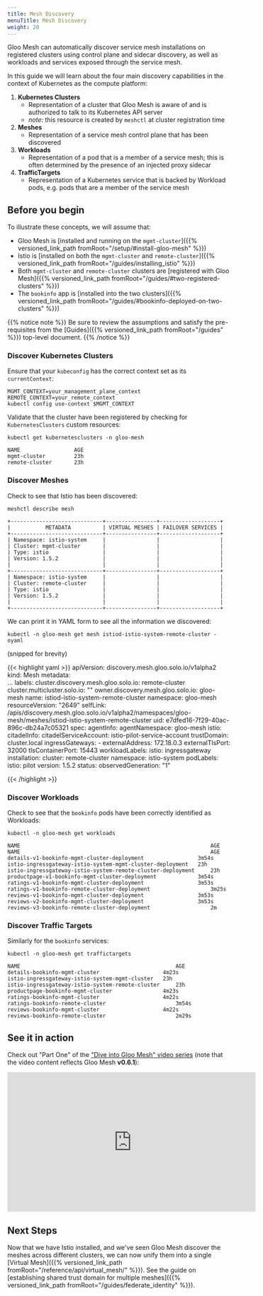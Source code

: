 ```yaml
---
title: Mesh Discovery
menuTitle: Mesh Discovery
weight: 20
---
```


Gloo Mesh can automatically discover service mesh installations on registered clusters using control plane and sidecar discovery, as well as workloads and services exposed through the service mesh.

In this guide we will learn about the four main discovery capabilities in the context of Kubernetes as the compute platform:

1. **Kubernetes Clusters**
    - Representation of a cluster that Gloo Mesh is aware of and is authorized to talk to its Kubernetes API server
    - *note*: this resource is created by `meshctl` at cluster registration time
2. **Meshes**
    - Representation of a service mesh control plane that has been discovered 
3. **Workloads**
    - Representation of a pod that is a member of a service mesh; this is often determined by the presence of an injected proxy sidecar
4. **TrafficTargets**
    - Representation of a Kubernetes service that is backed by Workload pods, e.g. pods that are a member of the service mesh


## Before you begin
To illustrate these concepts, we will assume that:

* Gloo Mesh is [installed and running on the `mgmt-cluster`]({{% versioned_link_path fromRoot="/setup/#install-gloo-mesh" %}})
* Istio is [installed on both the `mgmt-cluster` and `remote-cluster`]({{% versioned_link_path fromRoot="/guides/installing_istio" %}})
* Both `mgmt-cluster` and `remote-cluster` clusters are [registered with Gloo Mesh]({{% versioned_link_path fromRoot="/guides/#two-registered-clusters" %}})
* The `bookinfo` app is [installed into the two clusters]({{% versioned_link_path fromRoot="/guides/#bookinfo-deployed-on-two-clusters" %}})


{{% notice note %}}
Be sure to review the assumptions and satisfy the pre-requisites from the [Guides]({{% versioned_link_path fromRoot="/guides" %}}) top-level document.
{{% /notice %}}

### Discover Kubernetes Clusters

Ensure that your `kubeconfig` has the correct context set as its `currentContext`:

```shell
MGMT_CONTEXT=your_management_plane_context
REMOTE_CONTEXT=your_remote_context
kubectl config use-context $MGMT_CONTEXT
```

Validate that the cluster have been registered by checking for `KubernetesClusters` custom resources:

```shell
kubectl get kubernetesclusters -n gloo-mesh
```

```shell
NAME                 AGE
mgmt-cluster         23h
remote-cluster       23h
```

### Discover Meshes

Check to see that Istio has been discovered:

```shell
meshctl describe mesh
```

```
+-----------------------------+----------------+-------------------+
|           METADATA          | VIRTUAL MESHES | FAILOVER SERVICES |
+-----------------------------+----------------+-------------------+
| Namespace: istio-system     |                |                   |
| Cluster: mgmt-cluster       |                |                   |
| Type: istio                 |                |                   |
| Version: 1.5.2              |                |                   |
|                             |                |                   |
+-----------------------------+----------------+-------------------+
| Namespace: istio-system     |                |                   |
| Cluster: remote-cluster     |                |                   |
| Type: istio                 |                |                   |
| Version: 1.5.2              |                |                   |
|                             |                |                   |
+-----------------------------+----------------+-------------------+
```

We can print it in YAML form to see all the information we discovered:

```shell
kubectl -n gloo-mesh get mesh istiod-istio-system-remote-cluster -oyaml
```

(snipped for brevity)

{{< highlight yaml >}}
apiVersion: discovery.mesh.gloo.solo.io/v1alpha2
kind: Mesh
metadata:  
  ... 
  labels:
    cluster.discovery.mesh.gloo.solo.io: remote-cluster
    cluster.multicluster.solo.io: ""
    owner.discovery.mesh.gloo.solo.io: gloo-mesh
  name: istiod-istio-system-remote-cluster
  namespace: gloo-mesh
  resourceVersion: "2649"
  selfLink: /apis/discovery.mesh.gloo.solo.io/v1alpha2/namespaces/gloo-mesh/meshes/istiod-istio-system-remote-cluster
  uid: e7dfed16-7f29-40ac-896c-db24a7c05321
spec:
  agentInfo:
    agentNamespace: gloo-mesh
  istio:
    citadelInfo:
      citadelServiceAccount: istio-pilot-service-account
      trustDomain: cluster.local
    ingressGateways:
    - externalAddress: 172.18.0.3
      externalTlsPort: 32000
      tlsContainerPort: 15443
      workloadLabels:
        istio: ingressgateway
    installation:
      cluster: remote-cluster
      namespace: istio-system
      podLabels:
        istio: pilot
      version: 1.5.2
status:
  observedGeneration: "1"

{{< /highlight >}}

### Discover Workloads

Check to see that the `bookinfo` pods have been correctly identified as Workloads:

```shell
kubectl -n gloo-mesh get workloads
```

```
NAME                                                            AGE
NAME                                                            AGE
details-v1-bookinfo-mgmt-cluster-deployment                 3m54s
istio-ingressgateway-istio-system-mgmt-cluster-deployment   23h
istio-ingressgateway-istio-system-remote-cluster-deployment     23h
productpage-v1-bookinfo-mgmt-cluster-deployment             3m54s
ratings-v1-bookinfo-mgmt-cluster-deployment                 3m53s
ratings-v1-bookinfo-remote-cluster-deployment                   3m25s
reviews-v1-bookinfo-mgmt-cluster-deployment                 3m53s
reviews-v2-bookinfo-mgmt-cluster-deployment                 3m53s
reviews-v3-bookinfo-remote-cluster-deployment                   2m
```

### Discover Traffic Targets

Similarly for the `bookinfo` services:

```shell
kubectl -n gloo-mesh get traffictargets
```

```
NAME                                                 AGE
details-bookinfo-mgmt-cluster                    4m23s
istio-ingressgateway-istio-system-mgmt-cluster   23h
istio-ingressgateway-istio-system-remote-cluster     23h
productpage-bookinfo-mgmt-cluster                4m23s
ratings-bookinfo-mgmt-cluster                    4m22s
ratings-bookinfo-remote-cluster                      3m54s
reviews-bookinfo-mgmt-cluster                    4m22s
reviews-bookinfo-remote-cluster                      2m29s
```

## See it in action

Check out "Part One" of the ["Dive into Gloo Mesh" video series](https://www.youtube.com/watch?v=4sWikVELr5M&list=PLBOtlFtGznBjr4E9xYHH9eVyiOwnk1ciK)
(note that the video content reflects Gloo Mesh <b>v0.6.1</b>):

<iframe width="560" height="315" src="https://www.youtube.com/embed/4sWikVELr5M" frameborder="0" allow="accelerometer; autoplay; encrypted-media; gyroscope; picture-in-picture" allowfullscreen></iframe>

## Next Steps

Now that we have Istio installed, and we've seen Gloo Mesh discover the meshes across different clusters, we can now unify them into a single [Virtual Mesh]({{% versioned_link_path fromRoot="/reference/api/virtual_mesh/" %}}). See the guide on [establishing shared trust domain for multiple meshes]({{% versioned_link_path fromRoot="/guides/federate_identity" %}}).
